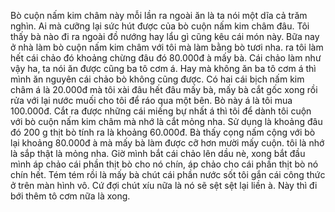 Bò cuộn nấm kim châm này mỗi lần ra ngoài ăn là ta nói một dĩa cả trăm nghìn. Ai mà cưỡng lại sức hút được của bò cuộn nấm kim châm đâu. Tôi thấy bà nào đi ra ngoài đồ nướng hay lẩu gì cũng kêu cái món này. Bữa nay ở nhà làm bò cuộn nấm kim châm với tôi mà làm bằng bò tươi nha. ra tôi làm hết cái chảo đó khoảng chừng đâu đó 80.000đ à mấy bà. Cái chảo làm như vậy ha, ta nói ăn được cũng ba tô cơm á. Hay mà không ăn ba tô cơm á thì mình ăn nguyên cái chảo bò không cũng được. Có hai cái bịch nấm kim châm á là 20.000đ mà tôi xài đâu hết đâu mấy bà, mấy bà cắt gốc xong rồi rửa với lại nước muối cho tôi để ráo qua một bên. Bò này á là tôi mua 100.000đ. Cắt ra được những cái miếng bự nhất á thì tôi để dành tôi cuộn với bò cuộn nấm kim châm mà nhớ là cắt mỏng nha. Sử dụng là khoảng đâu đó 200 g thịt bò tính ra là khoảng 60.000đ. Bà thấy cọng nấm cộng với bò lại khoảng 80.000đ à mà mấy bà làm được cỡ hơn mười mấy cuộn. tôi là nhớ là sắp thật là mỏng nha. Giờ mình bắt cái chảo lên dầu nè, xong bắt đầu mình áp chảo cái phần thịt bò cho nó chín, áp chảo cho cái phần thịt bò nó chín hết. Tém tém rồi là mấy bà chút cái phần nước sốt tôi gắn cái công thức ở trên màn hình vô. Cứ đợi chút xíu nữa là nó sẽ sệt sệt lại liền à. Này thì đi bới thêm tô cơm nữa là xong.